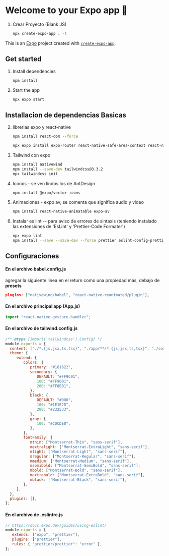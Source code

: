# Welcome to your Expo app 👋
1. Crear Proyecto (Blank JS)

   ```bash
   npx create-expo-app . -t
   ```

This is an [Expo](https://expo.dev) project created with [`create-expo-app`](https://www.npmjs.com/package/create-expo-app).



## Get started

1. Install dependencies

   ```bash
   npm install
   ```

2. Start the app

   ```bash
   npx expo start
   ```


## Installacion de dependencias Basicas

2. librerias expo y react-native

   ```bash
   npm install react-dom --force

   npx expo install expo-router react-native-safe-area-context react-native-screens expo-linking expo-constants expo-status-bar react-native-reanimated react-native-animatable expo-system-ui
   ```

2. Tailwind con expo

   ```bash
   npm install nativewind
   npm install --save-dev tailwindcss@3.3.2
   npx tailwindcss init
   ```

3. Iconos - se ven lindos los de AntDesign

   ```bash
   npm install @expo/vector-icons
   ```

4. Animaciones - expo av, se comenta que significa audio y video

   ```bash
   npm install react-native-animatable expo-av
   ```

5. Instalar es lint -- para aviso de errores de sintaxis (teniendo instalado las extensiones de 'EsLint' y 'Prettier-Code Formater')

   ```bash
   npx expo lint
   npm install --save --save-dev --force prettier eslint-config-prettier eslint-plugin-prettier
   ```


## Configuraciones

#### En el archivo babel.config.js

agregar la siguiente linea en el return como una propiedad más, debajo de **presets**

```json
plugins: ["nativewind/babel", "react-native-reanimated/plugin"],
```

#### En el archivo principal app (App.js)

```js
import "react-native-gesture-handler";
```

#### En el archivo de tailwind.config.js

```js
/** @type {import('tailwindcss').Config} */
module.exports = {
  content: ["./*.{js,jsx,ts,tsx}", "./app/**/*.{js,jsx,ts,tsx}", "./components/**/*.{js,jsx,ts,tsx}"],
  theme: {
     extend: {
        colors: {
           primary: "#161622",
           secondary: {
              DEFAULT: "#FF9C01",
              100: "#FF9001",
              200: "#FF8E01",
           },
           black: {
              DEFAULT: "#000",
              100: "#1E1E2D",
              200: "#232533",
           },
           gray: {
              100: "#CDCDE0",
           },
        },
        fontFamily: {
           mthin: ["Montserrat-Thin", "sans-serif"],
           mextralight: ["Montserrat-ExtraLight", "sans-serif"],
           mlight: ["Montserrat-Light", "sans-serif"],
           mregular: ["Montserrat-Regular", "sans-serif"],
           mmedium: ["Montserrat-Medium", "sans-serif"],
           msemibold: ["Montserrat-SemiBold", "sans-serif"],
           mbold: ["Montserrat-Bold", "sans-serif"],
           mextrabold: ["Montserrat-ExtraBold", "sans-serif"],
           mblack: ["Montserrat-Black", "sans-serif"],
        },
     },
  },
  plugins: [],
};
```


#### En el archivo de .eslintrc.js

```js
// https://docs.expo.dev/guides/using-eslint/
module.exports = {
   extends: ["expo", "prettier"],
   plugins: ["prettier"],
   rules: { "prettier/prettier": "error" },
};

```